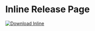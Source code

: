 # Inline Release Page

[![Download Inline](https://img.shields.io/badge/Download-Inline-black?style=for-the-badge&logo=apple)](https://github.com/IdeasForm/Inline-Release/releases/latest/download/Inline.dmg)
